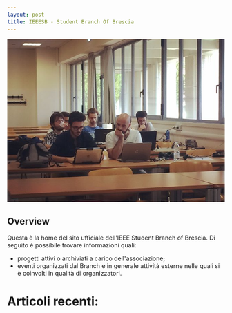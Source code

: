 ```yaml
---
layout: post
title: IEEESB - Student Branch Of Brescia
---
```


![Header](/images/header_about_us.jpg)

## Overview

Questa è la home del sito ufficiale dell'IEEE Student Branch of Brescia. Di seguito è possibile trovare informazioni quali:

* progetti attivi o archiviati a carico dell'associazione;
* eventi organizzati dal Branch e in generale attività esterne nelle quali si è coinvolti in qualità di organizzatori.

# Articoli recenti:

